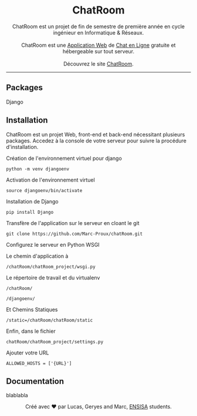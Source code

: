 <h1 align="center">
	ChatRoom
</h1>

<p align ="center">
	ChatRoom est un projet de fin de semestre de première année en cycle
	ingénieur en Informatique & Réseaux.<br></br>
	ChatRoom est une <a href="https://fr.wikipedia.org/wiki/Application_web">Application Web</a>
	de <a href ="https://fr.wikipedia.org/wiki/Chat_en_ligne">Chat en Ligne</a> gratuite et 
	hébergeable sur tout serveur.<br></br>
	Découvrez le site <a href="http://chatrooms.alwaysdata.net/">ChatRoom</a>.
</p>

<hr />

## Packages
Django

## Installation
ChatRoom est un projet Web, front-end et back-end nécessitant plusieurs packages. Accedez à la console de votre serveur pour suivre la procédure d'installation.

Création de l'environnement virtuel pour django
```
python -m venv djangoenv
```

Activation de l'environnement virtuel
```
source djangoenv/bin/activate
```

Installation de Django
```
pip install Django
```

Transfère de l'application sur le serveur en cloant le git
```
git clone https://github.com/Marc-Proux/chatRoom.git
```

Configurez le serveur en Python WSGI

Le chemin d'application à 
```
/chatRoom/chatRoom_project/wsgi.py
```

Le répertoire de travail et du virtualenv
```
/chatRoom/
```
```
/djangoenv/
```

Et Chemins Statiques
```
/static=/chatRoom/chatRoom/static
```


Enfin, dans le fichier
```
chatRoom/chatRoom_project/settings.py
```
Ajouter votre URL
```
ALLOWED_HOSTS = ['{URL}']
```

## Documentation
blablabla

<footer>
<p align="center">
Créé avec ❤️ par Lucas, Geryes and Marc, <a href="https://www.ensisa.uha.fr">ENSISA</a> 
students.
</p>
</footer>

